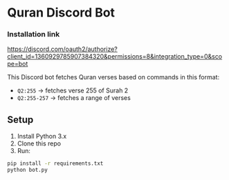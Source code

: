 # Quran Discord Bot

### Installation link
https://discord.com/oauth2/authorize?client_id=1360929785907384320&permissions=8&integration_type=0&scope=bot


This Discord bot fetches Quran verses based on commands in this format:

- `Q2:255` → fetches verse 255 of Surah 2
- `Q2:255-257` → fetches a range of verses

## Setup

1. Install Python 3.x
2. Clone this repo
3. Run:
```bash
pip install -r requirements.txt
python bot.py
